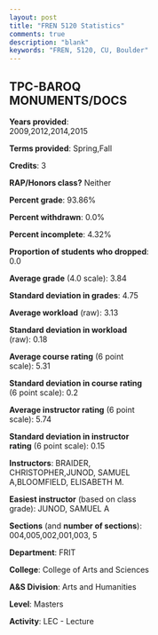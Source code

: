 ```yaml
---
layout: post
title: "FREN 5120 Statistics"
comments: true
description: "blank"
keywords: "FREN, 5120, CU, Boulder"
--- 
```

<head>
<script src="https://ajax.googleapis.com/ajax/libs/jquery/2.1.3/jquery.min.js"></script>
<script src="https://dl.dropboxusercontent.com/s/pc42nxpaw1ea4o9/highcharts.js?dl=0"></script>
<!-- <script src="../assets/js/highcharts.js"></script> -->
<style type="text/css">@font-face {
	font-family: "Bebas Neue";
	src: url(https://www.filehosting.org/file/details/544349/BebasNeue%20Regular.otf) format("opentype");
	}
	h1.Bebas { 
		font-family: "Bebas Neue", Verdana, Tahoma;
	}
</style>
</head>
<body>
	<div id="container" style="float: right; width: 45%; height: 88%; margin-left: 2.5%; margin-right: 2.5%;"></div>
	<script language="JavaScript">
		$(document).ready(function() {
		var chart = {type: 'column'};
		var title = {text: 'Grade Distribution'};
		var xAxis = {categories: ['A','B','C','D','F'],crosshair: true};
		var yAxis = {min: 0,title: {text: 'Percentage'}};
		var tooltip = {headerFormat: '<center><b><span style="font-size:20px">{point.key}</span></b></center>',
		               pointFormat: '<td style="padding:0"><b>{point.y:.1f}%</b></td>',
		               footerFormat: '</table>',shared: true,useHTML: true};
		var plotOptions = {column: {pointPadding: 0.0,borderWidth: 0}};  
		var credits = {enabled: false};var series= [{name: 'Percent',data: [86.0,14.0,0.0,0.0,0.0,]}];
		var json = {};
		json.chart = chart;
		json.title = title;
		json.tooltip = tooltip;
		json.xAxis = xAxis;
		json.yAxis = yAxis;  
		json.series = series;
		json.plotOptions = plotOptions;  
		json.credits = credits;
		$('#container').highcharts(json);
	});
	</script>
</body>
			   
## TPC-BAROQ MONUMENTS/DOCS

**Years provided**: 2009,2012,2014,2015

**Terms provided**: Spring,Fall

**Credits**: 3

**RAP/Honors class?** Neither

**Percent grade**: 93.86%

**Percent withdrawn**: 0.0%

**Percent incomplete**: 4.32%

**Proportion of students who dropped**: 0.0

**Average grade** (4.0 scale): 3.84

**Standard deviation in grades**: 4.75

**Average workload** (raw): 3.13

**Standard deviation in workload** (raw): 0.18

**Average course rating** (6 point scale): 5.31

**Standard deviation in course rating** (6 point scale): 0.2

**Average instructor rating** (6 point scale): 5.74

**Standard deviation in instructor rating** (6 point scale): 0.15

**Instructors**: BRAIDER, CHRISTOPHER,JUNOD, SAMUEL A,BLOOMFIELD, ELISABETH M.

**Easiest instructor** (based on class grade): JUNOD, SAMUEL A

**Sections** (and **number of sections**): 004,005,002,001,003, 5

**Department**: FRIT

**College**: College of Arts and Sciences

**A&S Division**: Arts and Humanities

**Level**: Masters

**Activity**: LEC - Lecture